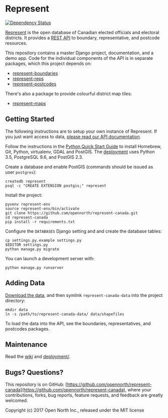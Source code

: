 # Represent

[![Dependency Status](https://gemnasium.com/opennorth/represent-canada.png)](https://gemnasium.com/opennorth/represent-canada)

[Represent](https://represent.opennorth.ca) is the open database of Canadian elected officials and electoral districts. It provides a [REST API](https://represent.opennorth.ca/api/) to boundary, representative, and postcode resources.

This repository contains a master Django project, documentation, and a demo app. Code for the individual components of the API is in separate packages, which this project depends on:

* [represent-boundaries](https://github.com/opennorth/represent-boundaries)
* [represent-reps](https://github.com/opennorth/represent-reps)
* [represent-postcodes](https://github.com/opennorth/represent-postcodes)

There's also a package to provide colourful district map tiles:

* [represent-maps](https://github.com/tauberer/represent-maps)

## Getting Started

The following instructions are to setup your own instance of Represent. If you just want access to data, [please read our API documentation](https://represent.opennorth.ca/api/).

Follow the instructions in the [Python Quick Start Guide](https://github.com/opennorth/wiki/wiki/Python-Quick-Start%3A-OS-X) to install Homebrew, Git, Python, virtualenv, GDAL and PostGIS. The [deployment](deployment/) uses Python 3.5, PostgreSQL 9.6, and PostGIS 2.3.

Create a database and enable PostGIS (commands should be issued as user `postgres`):

    createdb represent
    psql -c "CREATE EXTENSION postgis;" represent

Install the project:

    pyvenv represent-env
    source represent-env/bin/activate
    git clone https://github.com/opennorth/represent-canada.git
    cd represent-canada
    pip install -r requirements.txt

Configure the `DATABASES` Django setting and and create the database tables:

    cp settings.py.example settings.py
    $EDITOR settings.py
    python manage.py migrate

You can launch a development server with:

    python manage.py runserver

## Adding Data

[Download the data](https://github.com/opennorth/represent-canada-data), and then symlink `represent-canada-data` into the project directory:

    mkdir data
    ln -s /path/to/represent-canada-data/ data/shapefiles

To load the data into the API, see the boundaries, representatives, and postcodes packages.

## Maintenance

Read the [wiki](https://github.com/opennorth/represent-canada/wiki) and [deployment/](deployment/).

## Bugs? Questions?

This repository is on GitHub: [https://github.com/opennorth/represent-canada](https://github.com/opennorth/represent-canada), where your contributions, forks, bug reports, feature requests, and feedback are greatly welcomed.

Copyright (c) 2017 Open North Inc., released under the MIT license
